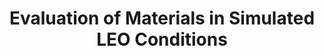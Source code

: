 ---
title: Evaluation of Materials in Simulated LEO Conditions
layout: template
filename: simulated Evaluation
---